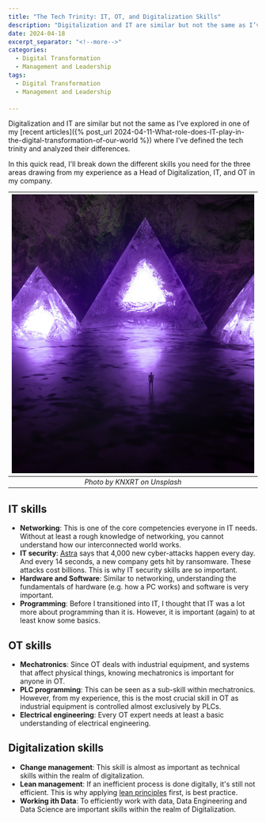 ```yaml
---
title: "The Tech Trinity: IT, OT, and Digitalization Skills"
description: "Digitalization and IT are similar but not the same as I’ve explored in one of my recent articles where I’ve defined the tech trinity and analyzed their differences. In this quick read, I'll break down the different skills you need for the three areas drawing from my experience as a Head of Digitalization, IT, and OT in my company."
date: 2024-04-18
excerpt_separator: "<!--more-->"
categories:
  - Digital Transformation
  - Management and Leadership
tags:
  - Digital Transformation
  - Management and Leadership

---
```

Digitalization and IT are similar but not the same as I’ve explored in one of my [recent articles]({% post_url 2024-04-11-What-role-does-IT-play-in-the-digital-transformation-of-our-world %}) where I’ve defined the tech trinity and analyzed their differences.

In this quick read, I'll break down the different skills you need for the three areas drawing from my experience as a Head of Digitalization, IT, and OT in my company.

| ![image](/assets/images/knxrt-digital_three-unsplash.jpg) |
|:--:|
| *Photo by KNXRT on Unsplash* |

## IT skills
- **Networking**: This is one of the core competencies everyone in IT needs. Without at least a rough knowledge of networking, you cannot understand how our interconnected world works.
- **IT security**: [Astra](https://www.getastra.com/blog/security-audit/how-many-cyber-attacks-per-day/#:~:text=from%20these%20threats.-,How%20Many%20Cyber%20Attacks%20Happen%20Per%20Day%20In%20The%20World,malware%20are%20detected%20every%20day.) says that 4,000 new cyber-attacks happen every day. And every 14 seconds, a new company gets hit by ransomware. These attacks cost billions. This is why IT security skills are so important.
- **Hardware and Software**: Similar to networking, understanding the fundamentals of hardware (e.g. how a PC works) and software is very important.
- **Programming**: Before I transitioned into IT, I thought that IT was a lot more about programming than it is. However, it is important (again) to at least know some basics.

## OT skills
- **Mechatronics**: Since OT deals with industrial equipment, and systems that affect physical things, knowing mechatronics is important for anyone in OT.
- **PLC programming**: This can be seen as a sub-skill within mechatronics. However, from my experience, this is the most crucial skill in OT as industrial equipment is controlled almost exclusively by PLCs.
- **Electrical engineering**: Every OT expert needs at least a basic understanding of electrical engineering.

## Digitalization skills
- **Change management**: This skill is almost as important as technical skills within the realm of digitalization.
- **Lean management**: If an inefficient process is done digitally, it's still not efficient. This is why applying [lean principles](https://medium.com/illumination/taking-it-further-5-additional-lean-approaches-for-personal-productivity-6ecda0dfb01e) first, is best practice.
- **Working ith Data**: To efficiently work with data, Data Engineering and Data Science are important skills within the realm of Digitalization.